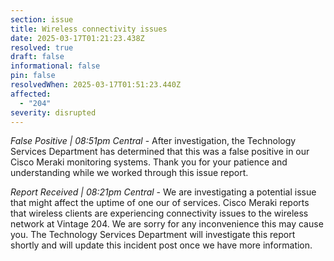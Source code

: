 ```yaml
---
section: issue
title: Wireless connectivity issues
date: 2025-03-17T01:21:23.438Z
resolved: true
draft: false
informational: false
pin: false
resolvedWhen: 2025-03-17T01:51:23.440Z
affected:
  - "204"
severity: disrupted
---
```

*False Positive | 08:51pm Central* - After investigation, the Technology Services Department has determined that this was a false positive in our Cisco Meraki monitoring systems. Thank you for your patience and understanding while we worked through this issue report.

*Report Received | 08:21pm Central* - We are investigating a potential issue that might affect the uptime of one our of services. Cisco Meraki reports that wireless clients are experiencing connectivity issues to the wireless network at Vintage 204. We are sorry for any inconvenience this may cause you. The Technology Services Department will investigate this report shortly and will update this incident post once we have more information.